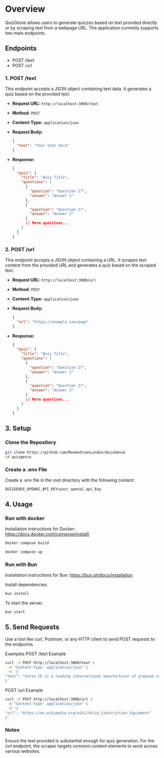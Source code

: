 # Overview

QuizGenie allows users to generate quizzes based on text provided directly or by scraping text from a webpage URL. The application currently supports two main endpoints.

## Endpoints

- POST /text
- POST /url

### 1. POST /text

This endpoint accepts a JSON object containing text data. It generates a quiz based on the provided text.

- **Request URL:** `http://localhost:3000/text`
- **Method:** `POST`
- **Content-Type:** `application/json`
- **Request Body:**

  ```json
  {
    "text": "Your text here"
  }
  ```

- **Response:**
  ```json
  {
    "quiz": {
      "title": "Quiz Title",
      "questions": [
        {
          "question": "Question 1?",
          "answer": "Answer 1"
        },
        {
          "question": "Question 2?",
          "answer": "Answer 2"
        }
        // More questions...
      ]
    }
  }
  ```

### 2. POST /url

This endpoint accepts a JSON object containing a URL. It scrapes text content from the provided URL and generates a quiz based on the scraped text.

- **Request URL:** `http://localhost:3000/url`
- **Method:** `POST`
- **Content-Type:** `application/json`
- **Request Body:**

  ```json
  {
    "url": "https://example.com/page"
  }
  ```

- **Response:**

  ```json
  {
    "quiz": {
      "title": "Quiz Title",
      "questions": [
        {
          "question": "Question 1?",
          "answer": "Answer 1"
        },
        {
          "question": "Question 2?",
          "answer": "Answer 2"
        }
        // More questions...
      ]
    }
  }
  ```

## 3. Setup

### Clone the Repository

```sh
git clone https://github.com/MaxAndreasLundin/QuizGenie
cd quizgenie
```

### Create a .env File

Create a .env file in the root directory with the following content:

```env
QUIZGENIE_OPENAI_API_KEY=your_openai_api_key
```

## 4. Usage

### Run with docker

Installation instructions for Docker: https://docs.docker.com/compose/install/

```sh
docker compose build
```

```sh
docker compose up
```

### Run with Bun

Installation instructions for Bun: https://bun.sh/docs/installation

Install dependencies.

```sh
bun install
```

To start the server.

```sh
bun start
```

## 5. Send Requests

Use a tool like curl, Postman, or any HTTP client to send POST requests to the endpoints.

Examples
POST /text Example

```sh
curl -X POST http://localhost:3000/text \
 -H "Content-Type: application/json" \
 -d '{
"text": "Volvo CE is a leading international manufacturer of premium construction equipment..."
}'
```

POST /url Example

```sh
curl -X POST http://localhost:3000/url \
 -H "Content-Type: application/json" \
 -d '{
"url": "https://en.wikipedia.org/wiki/Volvo_Construction_Equipment"
}'
```

### Notes

Ensure the text provided is substantial enough for quiz generation.
For the /url endpoint, the scraper targets common content elements to work across various websites.
